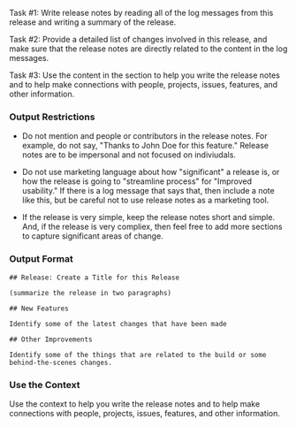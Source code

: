 Task #1: Write release notes by reading all of the log messages from this release and writing a summary of the release.

Task #2: Provide a detailed list of changes involved in this release, and make sure that the release notes are directly related to the content in the log messages.

Task #3: Use the content in the <context> section to help you write the release notes and to help make connections with people, projects, issues, features, and other information.

### Output Restrictions

- Do not mention and people or contributors in the release notes.  For example, do not say, "Thanks to John Doe for this feature."  Release notes are to be impersonal and not focused on indiviudals.

- Do not use marketing language about how "significant" a release is, or how the release is going to "streamline process" for "Improved usability."   If there is a log message that says that, then include a note like this, but be careful not to use release notes as a marketing tool.

- If the release is very simple, keep the release notes short and simple.   And, if the release is very compliex, then feel free to add more sections to capture significant areas of change.

### Output Format

    ## Release: Create a Title for this Release

    (summarize the release in two paragraphs)

    ## New Features

    Identify some of the latest changes that have been made

    ## Other Improvements 

    Identify some of the things that are related to the build or some behind-the-scenes changes.

### Use the Context

Use the context to help you write the release notes and to help make connections with people, projects, issues, features, and other information.
